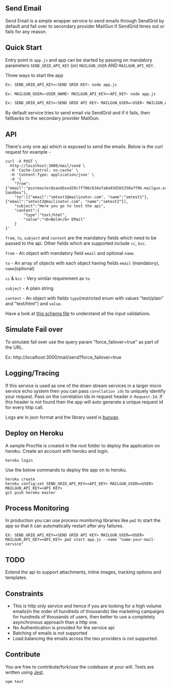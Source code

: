 Send Email
---
Send Email is a simple wrapper service to send emails through SendGrid by default
and fail over to secondary provider MailGun if SendGrid times out or fails for any reason.

Quick Start
---
Entry point is `app.js` and app can be started by passing on mandatory parameters `SEND_GRID_API_KEY` (or) `MAILGUN_USER` AND `MAILGUN_API_KEY`.

Three ways to start the app

```sh
Ex: SEND_GRID_API_KEY=<SEND GRID KEY> node app.js

Ex: MAILGUN_USER=<USER_NAME> MAILGUN_API_KEY=<API_KEY> node app.js

Ex: SEND_GRID_API_KEY=<SEND GRID API KEY> MAILGUN_USER=<USER> MAILGUN_API_KEY=<API_KEY> node app.js   
```

By default service tries to send email via SendGrid and if it fails, then fallbacks to the secondary provider MailGun.

API
---
There's only one api which is exposed to send the emails. Below is the curl request for example - 
```curl
curl -X POST \
  http://localhost:3000/mail/send \
  -H 'Cache-Control: no-cache' \
  -H 'Content-Type: application/json' \
  -d '{
	"from":{"email":"postmaster@sandboxd29c7f706c634afa8a93d5b5350a7f0b.mailgun.org","name":"Mailgun Sandbox"},
	"to":[{"email":"smtest1@mailinator.com", "name":"smtest1"}, {"email":"smtest2@mailinator.com", "name":"smtest2"}],
	"subject":"Here you go to test the api",
	"content":{
		"type":"text/html",
		"value":"<b>Bold</b> EMail"
	}
}'
``` 

`from`, `to`, `subject` and `content` are the mandatory fields which need to be passed to the api. Other fields which are supported 
include `cc`, `bcc`.

`from` - An object with mandatory field `email` and optional `name`.

`to` - An array of objects with each object having fields `email` (mandatory), `name`(optional)

`cc` & `bcc`  - Very similar requirement as `to`

`subject` - A plain string
 
 `content` - An object with fields `type`(restricted enum with values "text/plain" and "text/html") and `value`.
 
Have a look at [this schema file](https://github.com/kishoreyekkanti/sendmail/blob/master/models/mail.js) to understand all the input validations. 

Simulate Fail over
---
To simulate fail over use the query param "force_failover=true" as part of the URL. 

Ex: http://localhost:3000/mail/send?force_failover=true

Logging/Tracing
---
If this service is used as one of the down stream services in a larger micro service echo system then you can pass 
`corellation ids` to uniquely identify your request. Pass on the correlation ids in request header `X-Request-Id`. If 
this header is not found then the app will auto generate a unique request id for every http call.

Logs are in json format and the library used is [bunyan](https://github.com/trentm/node-bunyan).

Deploy on Heroku
--
A sample Procfile is created in the root folder to deploy the application on heroku. Create an account with heroku and login.
```nashorn js
heroku login
```  
Use the below commands to deploy the app on to heroku. 

```nashorn js
heroku create
heroku config:set SEND_GRID_API_KEY=<API_KEY> MAILGUN_USER=<USER> MAILGUN_API_KEY=<API KEY>
git push heroku master
```

Process Monitoring
---
In production you can use process monitoring libraries like `pm2` to start the app so that it can automatically restart 
after any failures.

```
EX: SEND_GRID_API_KEY=<SEND GRID API KEY> MAILGUN_USER=<USER> MAILGUN_API_KEY=<API_KEY> pm2 start app.js --name "name-your-mail-service" 
```

TODO
---
Extend the api to support attachments, inline images, tracking options and templates.

Constraints
---

* This is http only service and hence if you are looking for a high volume emails(in the order of hundreds of thousands) 
like marketing campaigns for hundreds of thousands of users, then better to use a completely asynchronous approach than a http one.
* No Authentication is provided for the service api
* Batching of emails is not supported
* Load balancing the emails across the two providers is not supported.

Contribute
---
You are free to contribute/fork/use the codebase at your will. Tests are written using [Jest](https://jestjs.io/docs/en/manual-mocks). 

```
npm test
```  